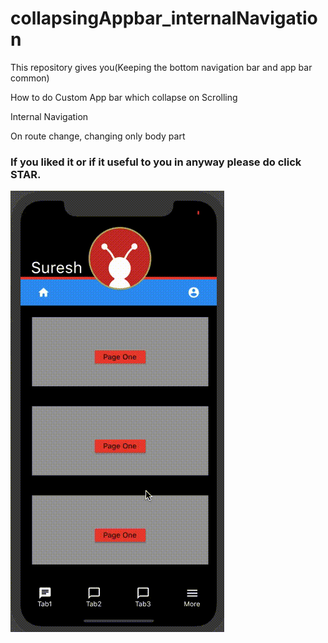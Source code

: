 # collapsingAppbar_internalNavigation
This repository gives you(Keeping the bottom navigation bar and app bar common)

How to do Custom App bar which collapse on Scrolling

Internal Navigation

On route change, changing only body part

### If you liked it or if it useful to you in anyway please do click STAR.

![grab-landing-page](https://github.com/sur950/collapsingAppbar_internalNavigation/blob/master/collapsingAppbar.gif)
